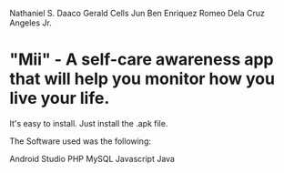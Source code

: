 Nathaniel S. Daaco
Gerald Cells
Jun Ben Enriquez
Romeo Dela Cruz Angeles Jr.


# "Mii" - A  self-care awareness app that will help you monitor how you live your life.

It's easy to install. Just install the .apk file.

The Software used was the following:

Android Studio
PHP
MySQL
Javascript
Java
